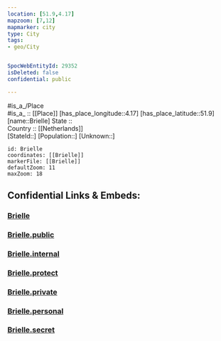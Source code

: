 ```yaml
---
location: [51.9,4.17] 
mapzoom: [7,12] 
mapmarker: city 
type: City
tags:
- geo/City


SpocWebEntityId: 29352
isDeleted: false
confidential: public

---
```

#is_a_/Place  
#is_a_ :: [[Place]] 
[has_place_longitude::4.17] 
[has_place_latitude::51.9] 
[name::Brielle] 
State ::  
Country :: [[Netherlands]]  
[StateId::] 
[Population::] 
[Unknown::] 


```leaflet
id: Brielle
coordinates: [[Brielle]] 
markerFile: [[Brielle]] 
defaultZoom: 11 
maxZoom: 18
```


## Confidential Links & Embeds: 

### [Brielle](/_Standards/Earth/Continent/Europe/Europe~West/Netherlands/Provinces~Netherlands/Zuid-Holland/City/Brielle.md) 

### [Brielle.public](/_public/Earth/Continent/Europe/Europe~West/Netherlands/Provinces~Netherlands/Zuid-Holland/City/Brielle.public.md) 

### [Brielle.internal](/_internal/Earth/Continent/Europe/Europe~West/Netherlands/Provinces~Netherlands/Zuid-Holland/City/Brielle.internal.md) 

### [Brielle.protect](/_protect/Earth/Continent/Europe/Europe~West/Netherlands/Provinces~Netherlands/Zuid-Holland/City/Brielle.protect.md) 

### [Brielle.private](/_private/Earth/Continent/Europe/Europe~West/Netherlands/Provinces~Netherlands/Zuid-Holland/City/Brielle.private.md) 

### [Brielle.personal](/_personal/Earth/Continent/Europe/Europe~West/Netherlands/Provinces~Netherlands/Zuid-Holland/City/Brielle.personal.md) 

### [Brielle.secret](/_secret/Earth/Continent/Europe/Europe~West/Netherlands/Provinces~Netherlands/Zuid-Holland/City/Brielle.secret.md)

